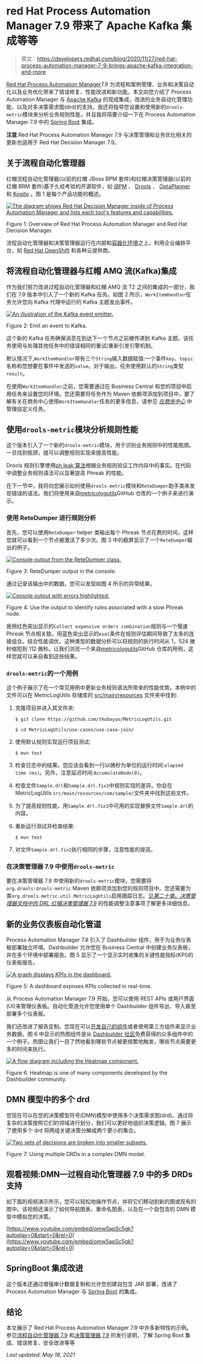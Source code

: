 # red Hat Process Automation Manager 7.9 带来了 Apache Kafka 集成等等

> 原文：<https://developers.redhat.com/blog/2020/11/27/red-hat-process-automation-manager-7-9-brings-apache-kafka-integration-and-more>

[Red Hat Process Automation Manager](https://developers.redhat.com/products/rhpam/overview)7.9 为流程和案例管理、业务和决策自动化以及业务优化带来了错误修复、性能改进和新功能。本文向您介绍了 Process Automation Manager 与 [Apache Kafka](https://developers.redhat.com/topics/kafka-kubernetes) 的现成集成，改进的业务自动化管理功能，以及对多决策需求图(drd)的支持。我还将指导您设置和使用新的`drools-metric`模块来分析业务规则性能，并且我将简要介绍一下在 Process Automation Manager 7.9 中的 [Spring Boot](https://developers.redhat.com/topics/spring-boot) 集成。

**注意**:Red Hat Process Automation Manager 7.9 与决策管理和业务优化相关的更新也适用于 Red Hat Decision Manager 7.9。

## 关于流程自动化管理器

红帽流程自动化管理器(以前的红帽 JBoss BPM 套件)和红帽决策管理器(以前的红帽 BRM 套件)基于久经考验的开源软件，如 [jBPM](https://www.jbpm.org/) 、 [Drools](http://drools.org/) 、 [OptaPlanner](https://www.optaplanner.org/) 和 [Kogito](http://kogito.kie.org/) 。图 1 是每个产品功能的概述。

[![The diagram shows Red Hat Decision Manager inside of Process Automation Manager and lists each tool's features and capabilities.](img/64ba380e67af17920f3130341e934c30.png "Screen Shot 2020-11-16 at 15.00.08")](/sites/default/files/blog/2020/11/Screen-Shot-2020-11-16-at-15.00.08.png)

Figure 1: Overview of Red Hat Process Automation Manager and Red Hat Decision Manager.

流程自动化管理器和决策管理器运行在内部和[容器化环境](https://developers.redhat.com/topics/containers)之上，利用企业编排平台，如 [Red Hat OpenShift](https://developers.redhat.com/products/openshift/overview) 和各种云提供商。

## 将流程自动化管理器与红帽 AMQ 流(Kafka)集成

作为我们努力改进过程自动化管理器和红帽 AMQ 流 T2 之间的集成的一部分，我们在 7.9 版本中引入了一个新的 Kafka 任务。如图 2 所示，`WorkItemHandler`任务允许您向 Kafka 代理中运行的 Kafka 主题发出事件。

[![An illustration of the Kafka event emitter.](img/40471ad727592c6a60c0a69992c0bc78.png "Screen Shot 2020-11-16 at 15.00.57")](/sites/default/files/blog/2020/11/Screen-Shot-2020-11-16-at-15.00.57.png)

Figure 2: Emit an event to Kafka.

这个新的 Kafka 任务确保消息在到达下一个节点之前被传递到 Kafka 主题。该任务使用与处理其他任务中的错误相同的重试/重新引发引擎机制。

默认情况下,`WorkItemHandler`带有三个`String`输入数据赋值:一个事件`key`、`topic`名称和您想要在事件中发送的`value`。对于输出，任务使用默认的`String`类型`result`。

在使用`WorkItemHandler`之前，您需要通过在 Business Central 和您的项目中启用任务来设置您的环境。您还需要将任务作为 Maven 依赖项添加到项目中。要了解有关在商务中心使用`WorkItemHandler`任务的更多信息，请参见 [*在商务中心*](https://access.redhat.com/documentation/en-us/red_hat_process_automation_manager/7.9/html-single/developing_process_services_in_red_hat_process_automation_manager/index#manage-service-tasks-proc_custom-tasks) 中管理自定义任务。

## 使用`drools-metric`模块分析规则性能

这个版本引入了一个新的`drools-metric`模块，用于识别业务规则中的性能瓶颈。一旦找到瓶颈，就可以调整规则实现来提高性能。

Drools 规则引擎使用[ph leak 算法](https://access.redhat.com/documentation/en-us/red_hat_process_automation_manager/7.8/html/decision_engine_in_red_hat_process_automation_manager/phreak-algorithm-con_decision-engine)根据业务规则验证工作内存中的事实。在代码中调整业务规则语法可以显著提高 Phreak 的性能。

在下一节中，我将向您展示如何使用`drools-metric`模块和`ReteDumper`助手类来发现错误的语法。我们将使用来自[metricologutils](https://github.com/tkobayas/MetricLogUtils/wiki/How-to-use-MetricLogUtils)GitHub 仓库的一个例子来进行演示。

### 使用 ReteDumper 进行规则分析

首先，您可以使用`ReteDumper` helper 类输出每个 Phreak 节点花费的时间，这样您就可以看到一个节点被激活了多少次。图 3 中的截屏显示了一个`ReteDumper`输出的例子。

[![Console output from the ReteDumper class.](img/f2d1a2ecb9271721531fccc7899458cc.png "Screen Shot 2020-11-16 at 15.03.26")](/sites/default/files/blog/2020/11/Screen-Shot-2020-11-16-at-15.03.26.png)

Figure 3: ReteDumper output in the console.

通过记录该输出中的数据，您可以发现如图 4 所示的异常结果。

[![Console output with errors highlighted.](img/920648e9fdddd6b9cbfba8f785c5c9ec.png "Screen Shot 2020-11-16 at 15.04.10")](/sites/default/files/blog/2020/11/Screen-Shot-2020-11-16-at-15.04.10.png)

Figure 4: Use the output to identify rules associated with a slow Phreak node.

我用红色突出显示的`Collect expensive orders combination`规则与一个慢速 Phreak 节点相关联。用蓝色突出显示的`eval`条件在规则评估期间导致了太多的连接组合。结合性能调优，这种类型的数据分析可以将规则的执行时间从 1，524 微秒缩短到 112 微秒。让我们浏览一个来自[metricologutils](https://github.com/tkobayas/MetricLogUtils/wiki/How-to-use-MetricLogUtils)GitHub 仓库的用例，这样您就可以亲自看到这些结果。

### `drools-metric`的一个用例

这个例子展示了在一个常见用例中更新业务规则语法所带来的性能优势。本例中的文件可以在 MetricLogUtils 存储库的 [src/main/resources](https://github.com/tkobayas/MetricLogUtils/tree/master/use-cases/use-case-join) 文件夹中找到:

1.  克隆项目并进入其文件夹:

    ```
    $ git clone https://github.com/tkobayas/MetricLogUtils.git

    $ cd MetricLogUtils/use-cases/use-case-join/

    ```

2.  使用默认规则实现运行项目测试:

    ```
    $ mvn test

    ```

3.  检查日志中的结果。您应该会看到一行以微秒为单位的运行时间:`elapsed time (ms)`。另外，注意延迟时间:`AccumulateNode(8)`。
4.  检查文件`Sample.drl`和`Sample.drl.fix1`中规则实现的差异。你会在 MetricLogUtils `src/main/resources/com/sample/`文件夹中找到这些文件。
5.  为了提高规则性能，用`Sample.drl.fix1`中可用的实现替换文件`Sample.drl`的内容。
6.  重新运行测试并检查结果:

    ```
    $ mvn test

    ```

7.  对文件`Sample.drl.fix2`执行相同的步骤，注意性能的提高。

### 在决策管理器 7.9 中使用`drools-metric`

要在决策管理器 7.9 中使用新的`drools-metric`模块，您需要将`org.drools:drools-metric` Maven 依赖项添加到您的规则项目中。您还需要为类`org.drools.metric.util.MetricLogUtils`启用跟踪日志。[见*第二十章。决策管理器文档中的 DRL 红帽决策管理器 7.9*](https://access.redhat.com/documentation/en-us/red_hat_decision_manager/7.9/html/developing_decision_services_in_red_hat_decision_manager/performance-tuning-drl-ref_drl-rules) 的性能调整注意事项了解更多详细信息。

## 新的业务仪表板自动化管道

Process Automation Manager 7.8 引入了 Dashbuilder 组件，用于为业务仪表板部署独立环境。Dashbuilder 允许您在 Business Central 中创建业务仪表板，并在多个环境中部署报告。图 5 显示了一个显示实时收集的关键性能指标(KPI)的仪表板报告。

[![A graph displays KPIs in the dashboard.](img/3f7fc5991b72e4376b09ae0b6addc225.png "Screen Shot 2020-11-16 at 15.05.39")](/sites/default/files/blog/2020/11/Screen-Shot-2020-11-16-at-15.05.39.png)

Figure 5: A dashboard exposes KPIs collected in real-time.

从 Process Automation Manager 7.9 开始，您可以使用 REST APIs 或用户界面(UI)来管理仪表板。自动化管道允许您使用单个 Dashbuilder 组件导出、导入甚至部署多个仪表板。

我们还改进了报告定制。您现在可以[开发自己的组件](https://blog.kie.org/2020/09/developing-custom-components-for-dashbuilder.html)或者使用第三方组件来显示业务数据。图 6 中显示的热图组件是从 [Dashbuilder 社区](https://github.com/jesuino/dashbuilder-components)免费获得的众多组件中的一个例子。热图让我们一目了然地看到哪些节点被更频繁地触发，哪些节点需要更多的时间来执行。

[![A flow diagram including the Heatmap component.](img/635853b60475ecf0b36e76879a16ad77.png "Screen Shot 2020-11-16 at 15.06.28")](/sites/default/files/blog/2020/11/Screen-Shot-2020-11-16-at-15.06.28.png)

Figure 6: Heatmap is one of many components developed by the Dashbuilder community.

## DMN 模型中的多个 drd

您现在可以在您的决策模型符号(DMN)模型中使用多个决策需求图(drd)。通过将复杂的决策按照它们的领域进行划分，我们可以更好地组织决策逻辑。图 7 展示了使用多个 drd 将两组关键决策分解成两个更小的集合。

[![Two sets of decisions are broken into smaller subsets.](img/a134966af1ea37688e3b5ebc2f38a407.png "Screen Shot 2020-11-16 at 15.07.00")](/sites/default/files/blog/2020/11/Screen-Shot-2020-11-16-at-15.07.00.png)

Figure 7: Using multiple DRDs in a complex DMN model.

## 观看视频:DMN—过程自动化管理器 7.9 中的多 DRDs 支持

如下面的视频演示所示，您可以轻松地操作节点，并将它们移动到新的图或现有的图中。该视频还演示了如何导航图表、重命名图表，以及在一个自包含的 DMN 模型中模拟您的决策。

[https://www.youtube.com/embed/omw5apSc5gk?autoplay=0&start=0&rel=0](https://www.youtube.com/embed/omw5apSc5gk?autoplay=0&start=0&rel=0)

## SpringBoot 集成改进

这个版本还通过增强审计数据复制和允许您创建自包含 JAR 部署，改进了 Process Automation Manager 与 [Spring Boot](https://developers.redhat.com/topics/spring-boot) 的集成。

## 结论

本文展示了 Red Hat Process Automation Manager 7.9 中许多新特性的示例。参见[流程自动化管理器 7.9](https://access.redhat.com/documentation/en-us/red_hat_process_automation_manager/7.9/html/release_notes_for_red_hat_process_automation_manager_7.9/index) 和[决策管理器 7.9](https://access.redhat.com/documentation/en-us/red_hat_decision_manager/7.9/html/release_notes_for_red_hat_decision_manager_7.9/index) 的发行说明，了解 Spring Boot 集成、错误修复、安全改进等等

*Last updated: May 18, 2021*